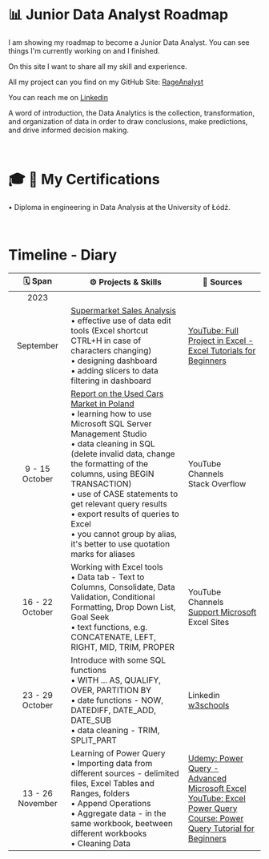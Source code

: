 # 📊 Junior Data Analyst Roadmap 
I am showing my roadmap to become a Junior Data Analyst. You can see things I'm currently working on and I finished.

On this site I want to share all my skill and experience.

All my project can you find on my GitHub Site: <a href="https://rageanalyst.github.io/Portfolio/">RageAnalyst</a>

You can reach me on [Linkedin](https://www.linkedin.com/in/seweryn-ptasinski/)

A word of introduction, the Data Analytics is the collection, transformation, and organization of data in order to draw conclusions, make predictions, and drive informed decision making.

<br>

# 🎓 📜 My Certifications 

• Diploma in engineering in Data Analysis at the University of Łódź.

<br>

# Timeline - Diary

|🗓️ Span <img width=250/>|⚙️ Projects & Skills <img width=1200/>|🔗 Sources <img width=700/>|
|:---------------:|----------------|--------------------------|
|2023|
|September|[Supermarket Sales Analysis](https://1drv.ms/b/s!AiREZwRBzv6dgh1mxRK500WxMlIG?e=YJSvYZ) <br> • effective use of data edit tools (Excel shortcut CTRL+H in case of characters changing) <br> • designing dashboard <br> • adding slicers to data filtering in dashboard|[YouTube: Full Project in Excel - Excel Tutorials for Beginners](https://www.youtube.com/watch?v=opJgMj1IUrc&list=PLKH6m-Lsb9RqLCiUHvud2qcNJEpISgcUO&index=3&t=1772s)|
|9 - 15 October|[Report on the Used Cars Market in Poland](https://1drv.ms/b/s!AiREZwRBzv6dgiEoCuHf8obNQ88q?e=ys08ny) <br> • learning how to use Microsoft SQL Server Management Studio <br> • data cleaning in SQL (delete invalid data, change the formatting of the columns, using BEGIN TRANSACTION)  <br> • use of CASE statements to get relevant query results <br> • export results of queries to Excel <br> • you cannot group by alias, it's better to use quotation marks for aliases|YouTube Channels <br> Stack Overflow|
|16 - 22 October|Working with Excel tools <br> • Data tab - Text to Columns, Consolidate, Data Validation, Conditional Formatting, Drop Down List, Goal Seek <br> • text functions, e.g. CONCATENATE, LEFT, RIGHT, MID, TRIM, PROPER |YouTube Channels <br> [Support Microsoft](https://support.microsoft.com/en-us) <br> Excel Sites|
|23 - 29 October|Introduce with some SQL functions <br> • WITH ... AS, QUALIFY, OVER, PARTITION BY <br> • date functions - NOW, DATEDIFF, DATE_ADD, DATE_SUB <br> • data cleaning - TRIM, SPLIT_PART|Linkedin <br> [w3schools](https://www.w3schools.com/sql/default.asp)|
|13 - 26 November | Learning of Power Query <br> • Importing data from different sources - delimited files, Excel Tables and Ranges, folders <br> • Append Operations <br> • Aggregate data - in the same workbook, beetween different workbooks <br> • Cleaning Data | [Udemy: Power Query - Advanced Microsoft Excel](https://www.udemy.com/course/power-query-advanced-microsoft-excel/) <br> [YouTube: Excel Power Query Course: Power Query Tutorial for Beginners](https://www.youtube.com/watch?v=BrLQmJ1Vqk4)|
